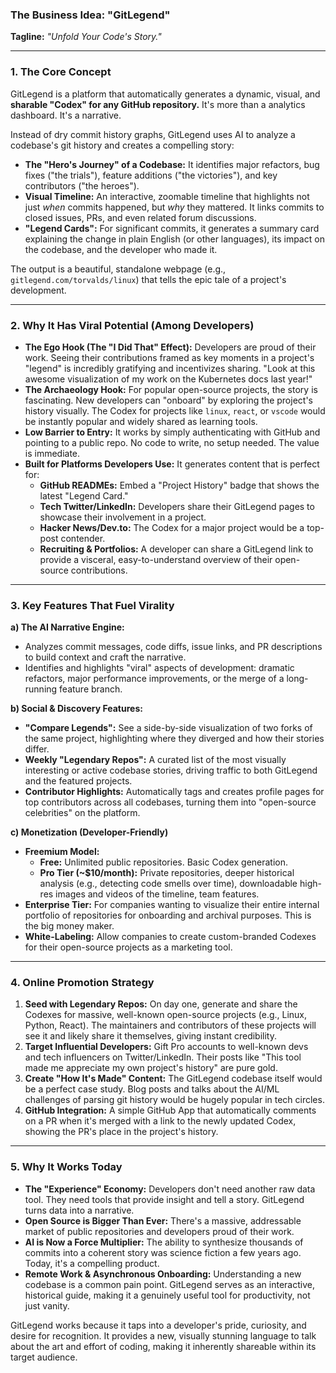 ### The Business Idea: **"GitLegend"**

**Tagline:** *"Unfold Your Code's Story."*

---

### 1. The Core Concept

GitLegend is a platform that automatically generates a dynamic, visual, and **sharable "Codex" for any GitHub repository.**
It's more than a analytics dashboard. It's a narrative.

Instead of dry commit history graphs, GitLegend uses AI to analyze a codebase's git history and creates a compelling story:
*   **The "Hero's Journey" of a Codebase:** It identifies major refactors, bug fixes ("the trials"), feature additions ("the victories"), and key contributors ("the heroes").
*   **Visual Timeline:** An interactive, zoomable timeline that highlights not just *when* commits happened, but *why* they mattered. It links commits to closed issues, PRs, and even related forum discussions.
*   **"Legend Cards":** For significant commits, it generates a summary card explaining the change in plain English (or other languages), its impact on the codebase, and the developer who made it.

The output is a beautiful, standalone webpage (e.g., `gitlegend.com/torvalds/linux`) that tells the epic tale of a project's development.

---

### 2. Why It Has Viral Potential (Among Developers)

*   **The Ego Hook (The "I Did That" Effect):** Developers are proud of their work. Seeing their contributions framed as key moments in a project's "legend" is incredibly gratifying and incentivizes sharing. "Look at this awesome visualization of my work on the Kubernetes docs last year!"
*   **The Archaeology Hook:** For popular open-source projects, the story is fascinating. New developers can "onboard" by exploring the project's history visually. The Codex for projects like `linux`, `react`, or `vscode` would be instantly popular and widely shared as learning tools.
*   **Low Barrier to Entry:** It works by simply authenticating with GitHub and pointing to a public repo. No code to write, no setup needed. The value is immediate.
*   **Built for Platforms Developers Use:** It generates content that is perfect for:
    *   **GitHub READMEs:** Embed a "Project History" badge that shows the latest "Legend Card."
    *   **Tech Twitter/LinkedIn:** Developers share their GitLegend pages to showcase their involvement in a project.
    *   **Hacker News/Dev.to:** The Codex for a major project would be a top-post contender.
    *   **Recruiting & Portfolios:** A developer can share a GitLegend link to provide a visceral, easy-to-understand overview of their open-source contributions.

---

### 3. Key Features That Fuel Virality

**a) The AI Narrative Engine:**
*   Analyzes commit messages, code diffs, issue links, and PR descriptions to build context and craft the narrative.
*   Identifies and highlights "viral" aspects of development: dramatic refactors, major performance improvements, or the merge of a long-running feature branch.

**b) Social & Discovery Features:**
*   **"Compare Legends":** See a side-by-side visualization of two forks of the same project, highlighting where they diverged and how their stories differ.
*   **Weekly "Legendary Repos":** A curated list of the most visually interesting or active codebase stories, driving traffic to both GitLegend and the featured projects.
*   **Contributor Highlights:** Automatically tags and creates profile pages for top contributors across all codebases, turning them into "open-source celebrities" on the platform.

**c) Monetization (Developer-Friendly)**
*   **Freemium Model:**
    *   **Free:** Unlimited public repositories. Basic Codex generation.
    *   **Pro Tier (~$10/month):** Private repositories, deeper historical analysis (e.g., detecting code smells over time), downloadable high-res images and videos of the timeline, team features.
*   **Enterprise Tier:** For companies wanting to visualize their entire internal portfolio of repositories for onboarding and archival purposes. This is the big money maker.
*   **White-Labeling:** Allow companies to create custom-branded Codexes for their open-source projects as a marketing tool.

---

### 4. Online Promotion Strategy

1.  **Seed with Legendary Repos:** On day one, generate and share the Codexes for massive, well-known open-source projects (e.g., Linux, Python, React). The maintainers and contributors of these projects will see it and likely share it themselves, giving instant credibility.
2.  **Target Influential Developers:** Gift Pro accounts to well-known devs and tech influencers on Twitter/LinkedIn. Their posts like "This tool made me appreciate my own project's history" are pure gold.
3.  **Create "How It's Made" Content:** The GitLegend codebase itself would be a perfect case study. Blog posts and talks about the AI/ML challenges of parsing git history would be hugely popular in tech circles.
4.  **GitHub Integration:** A simple GitHub App that automatically comments on a PR when it's merged with a link to the newly updated Codex, showing the PR's place in the project's history.

---

### 5. Why It Works Today

*   **The "Experience" Economy:** Developers don't need another raw data tool. They need tools that provide insight and tell a story. GitLegend turns data into a narrative.
*   **Open Source is Bigger Than Ever:** There's a massive, addressable market of public repositories and developers proud of their work.
*   **AI is Now a Force Multiplier:** The ability to synthesize thousands of commits into a coherent story was science fiction a few years ago. Today, it's a compelling product.
*   **Remote Work & Asynchronous Onboarding:** Understanding a new codebase is a common pain point. GitLegend serves as an interactive, historical guide, making it a genuinely useful tool for productivity, not just vanity.

GitLegend works because it taps into a developer's pride, curiosity, and desire for recognition. It provides a new, visually stunning language to talk about the art and effort of coding, making it inherently shareable within its target audience.
